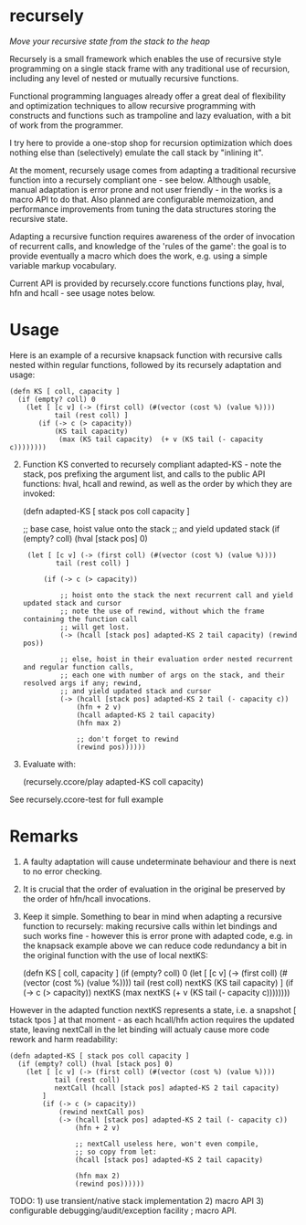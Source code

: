 recursely
=======

*Move your recursive state from the stack to the heap*

Recursely is a small framework which enables the use of recursive style programming on a single stack frame with any 
traditional use of recursion, including any level of nested or mutually recursive functions. 

Functional programming languages already offer a great deal of flexibility and optimization techniques to allow recursive 
programming with constructs and functions such as trampoline and lazy evaluation, with a bit of work from the programmer. 

I try here to provide a one-stop shop for recursion optimization which does nothing else than (selectively) emulate
the call stack by "inlining it".

At the moment, recursely usage comes from adapting a traditional recursive function into a recursely compliant one - see below.
Although usable, manual adaptation is error prone and not user friendly - in the works is a macro API to do that. Also planned are
configurable memoization, and performance improvements from tuning the data structures storing the recursive state.

Adapting a recursive function requires awareness of the order of invocation of recurrent calls, and knowledge of the 
'rules of the game': the goal is to provide eventually a macro which does the work, e.g. using a simple variable markup vocabulary.

Current API is provided by recursely.ccore functions functions play, hval, hfn and hcall - see usage notes below. 


Usage
=====
Here is an example of a recursive knapsack function with recursive calls nested within regular functions, followed by 
its recursely adaptation and usage:

    (defn KS [ coll, capacity ]
      (if (empty? coll) 0
        (let [ [c v] (-> (first coll) (#(vector (cost %) (value %)))) 
               tail (rest coll) ]
           (if (-> c (> capacity))
               (KS tail capacity)
                (max (KS tail capacity)  (+ v (KS tail (- capacity c)))))))) 

2) Function KS converted to recursely compliant adapted-KS - note the stack, pos prefixing the argument list, 
and calls to the public API functions: hval, hcall and rewind, as well as the order by which 
they are invoked:

    (defn adapted-KS [ stack pos coll capacity ]

      ;; base case, hoist value onto the stack 
      ;; and yield updated stack
      (if (empty? coll) (hval [stack pos] 0)

        (let [ [c v] (-> (first coll) (#(vector (cost %) (value %)))) 
               tail (rest coll) ]

            (if (-> c (> capacity))

                ;; hoist onto the stack the next recurrent call and yield updated stack and cursor
                ;; note the use of rewind, without which the frame containing the function call 
                ;; will get lost.
                (-> (hcall [stack pos] adapted-KS 2 tail capacity) (rewind pos))

                ;; else, hoist in their evaluation order nested recurrent and regular function calls, 
                ;; each one with number of args on the stack, and their resolved args if any; rewind,
                ;; and yield updated stack and cursor
                (-> (hcall [stack pos] adapted-KS 2 tail (- capacity c)) 
                    (hfn + 2 v)
                    (hcall adapted-KS 2 tail capacity)
                    (hfn max 2)

                    ;; don't forget to rewind
                    (rewind pos))))))


3) Evaluate with:

    (recursely.ccore/play adapted-KS coll capacity)

See recursely.ccore-test for full example

Remarks
=======
1) A faulty adaptation will cause undeterminate behaviour and there is next to no error checking.

2) It is crucial that the order of evaluation in the original be preserved by the order of hfn/hcall invocations.

3) Keep it simple. Something to bear in mind when adapting a recursive function to recursely: making recursive 
calls within let bindings and such works fine - however this is error prone with adapted code, 
e.g. in the knapsack example above we can reduce code redundancy a bit in the original function 
with the use of local nextKS: 

    (defn KS [ coll, capacity ]
      (if (empty? coll) 0
        (let [ [c v] (-> (first coll) (#(vector (cost %) (value %)))) 
               tail (rest coll) 
               nextKS (KS tail capacity) ]
           (if (-> c (> capacity))
                nextKS
                (max nextKS  (+ v (KS tail (- capacity c)))))))) 

However in the adapted function nextKS represents a state, i.e. a snapshot [ tstack tpos ]
at that moment - as each hcall/hfn action requires the updated state, leaving nextCall 
in the let binding will actualy cause more code rework and harm readability:

    (defn adapted-KS [ stack pos coll capacity ]
      (if (empty? coll) (hval [stack pos] 0)
        (let [ [c v] (-> (first coll) (#(vector (cost %) (value %)))) 
               tail (rest coll) 
               nextCall (hcall [stack pos] adapted-KS 2 tail capacity) 
            ]
            (if (-> c (> capacity))
                (rewind nextCall pos)
                (-> (hcall [stack pos] adapted-KS 2 tail (- capacity c)) 
                    (hfn + 2 v)

                    ;; nextCall useless here, won't even compile, 
                    ;; so copy from let:
                    (hcall [stack pos] adapted-KS 2 tail capacity) 

                    (hfn max 2)
                    (rewind pos))))))

TODO: 1) use transient/native stack implementation
      2) macro API
      3) configurable debugging/audit/exception facility ; macro API.
